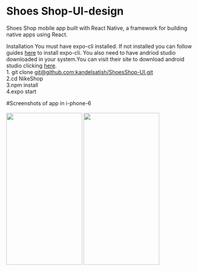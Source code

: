 # Shoes Shop-UI-design
Shoes Shop mobile app built with React Native, a framework for building native apps using React.

Installation
You must have expo-cli installed. If not installed you can follow guides [here](https://docs.expo.io/get-started/installation/) to install expo-cli. You also need to have andriod studio downloaded in your system.You can visit their site to download android studio clicking [here](https://developer.android.com/studio?gclid=CjwKCAjw_JuGBhBkEiwA1xmbRT_taEpGfY4lXyZMZV-jJTNC2pXHzuznB3B_FlDE22nlRFUlc7cOtRoCetQQAvD_BwE&gclsrc=aw.ds).
  <br>
      1. git clone [git@github.com:kandelsatish/ShoesShop-UI.git](https://docs.expo.io/get-started/installation/) <br>
      2.cd NikeShop<br>
      3.npm install<br>
      4.expo start<br>
      
#Screenshots of app in i-phone-6
<br><br>
<img src="https://user-images.githubusercontent.com/66763012/121998552-be518200-cdcb-11eb-864a-5fd984da3d45.jpg" width="200" height="400" />
<img src="https://user-images.githubusercontent.com/66763012/121998575-c5789000-cdcb-11eb-844c-efb1b950d28a.jpg" width="200" height="400" />
<!-- ![nikemail](https://user-images.githubusercontent.com/66763012/121998552-be518200-cdcb-11eb-864a-5fd984da3d45.jpg)![shoes](https://user-images.githubusercontent.com/66763012/121998575-c5789000-cdcb-11eb-844c-efb1b950d28a.jpg) -->

<!-- https://user-images.githubusercontent.com/66763012/121998552-be518200-cdcb-11eb-864a-5fd984da3d45.jpg
https://user-images.githubusercontent.com/66763012/121998575-c5789000-cdcb-11eb-844c-efb1b950d28a.jpg -->

  
  
 
